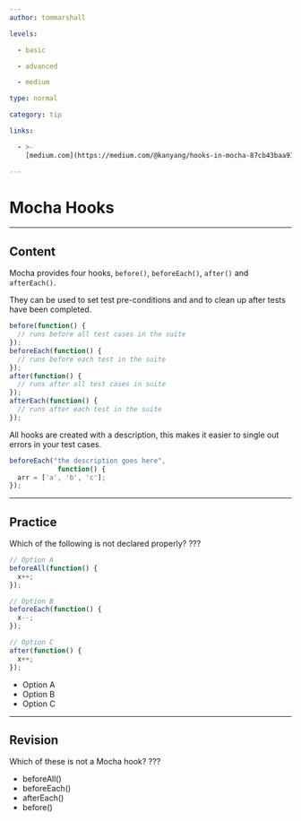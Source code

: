 ```yaml
---
author: tommarshall

levels:

  - basic

  - advanced

  - medium

type: normal

category: tip

links:

  - >-
    [medium.com](https://medium.com/@kanyang/hooks-in-mocha-87cb43baa91c#.bo68b4hal){website}

---
```


# Mocha Hooks

---

## Content

Mocha provides four hooks, `before()`, `beforeEach()`, `after()` and `afterEach()`.

They can be used to set test pre-conditions and and to clean up after tests have been completed.

```JavaScript
before(function() {
  // runs before all test cases in the suite
});
beforeEach(function() {
  // runs before each test in the suite
});
after(function() {
  // runs after all test cases in suite
});
afterEach(function() {
  // runs after each test in the suite
});
```

All hooks are created with a description, this makes it easier to single out errors in your test cases.

```JavaScript
beforeEach("the description goes here",
            function() {
  arr = ['a', 'b', 'c'];
});
```

---

## Practice

Which of the following is not declared properly? ???

```javascript
// Option A
beforeAll(function() {
  x++;
});

// Option B
beforeEach(function() {
  x--;
});

// Option C
after(function() {
  x++;
});
```

- Option A
- Option B
- Option C

---

## Revision

Which of these is not a Mocha hook?
???

- beforeAll()
- beforeEach()
- afterEach()
- before()
